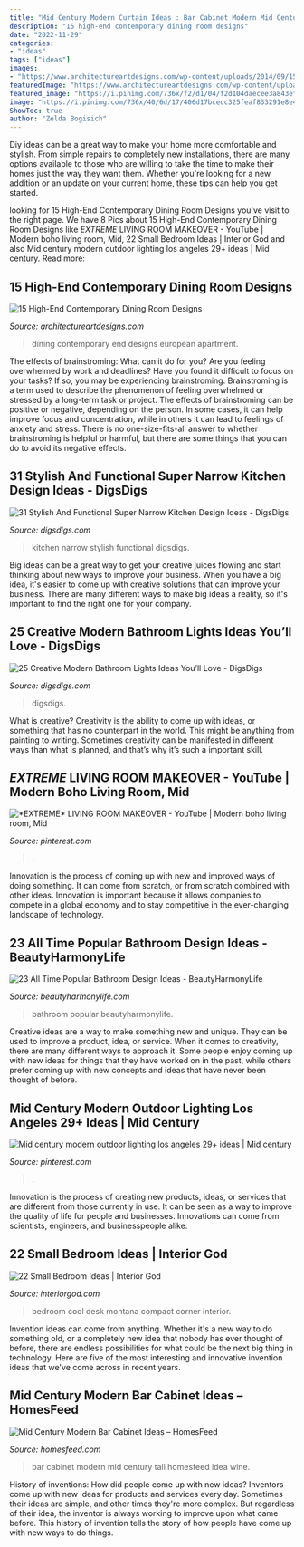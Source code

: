 ```yaml
---
title: "Mid Century Modern Curtain Ideas : Bar Cabinet Modern Mid Century Tall Homesfeed Idea Wine"
description: "15 high-end contemporary dining room designs"
date: "2022-11-29"
categories:
- "ideas"
tags: ["ideas"]
images:
- "https://www.architectureartdesigns.com/wp-content/uploads/2014/09/15-High-End-Contemporary-Dining-Room-Designs-4-630x945.jpg"
featuredImage: "https://www.architectureartdesigns.com/wp-content/uploads/2014/09/15-High-End-Contemporary-Dining-Room-Designs-4-630x945.jpg"
featured_image: "https://i.pinimg.com/736x/f2/d1/04/f2d104daecee3a843effbf872b64fb30.jpg"
image: "https://i.pinimg.com/736x/40/6d/17/406d17bcecc325feaf833291e8e42cb5.jpg"
ShowToc: true
author: "Zelda Bogisich"
---
```



Diy ideas can be a great way to make your home more comfortable and stylish. From simple repairs to completely new installations, there are many options available to those who are willing to take the time to make their homes just the way they want them. Whether you're looking for a new addition or an update on your current home, these tips can help you get started.

	

		
looking for 15 High-End Contemporary Dining Room Designs you've visit to the right page. We have 8 Pics about 15 High-End Contemporary Dining Room Designs like *EXTREME* LIVING ROOM MAKEOVER - YouTube | Modern boho living room, Mid, 22 Small Bedroom Ideas | Interior God and also Mid century modern outdoor lighting los angeles 29+ ideas | Mid century. Read more:
		
    
## 15 High-End Contemporary Dining Room Designs

<img loading=lazy src="https://www.architectureartdesigns.com/wp-content/uploads/2014/09/15-High-End-Contemporary-Dining-Room-Designs-4-630x945.jpg" onerror="this.onerror=null;this.src='https://tse1.mm.bing.net/th?id=OIP.esnzPzaUy7fJf3k5wRG5ggHaLH&amp;pid=15.1';" alt="15 High-End Contemporary Dining Room Designs">

_Source: architectureartdesigns.com_

>dining contemporary end designs european apartment. 

	

The effects of brainstroming: What can it do for you?
Are you feeling overwhelmed by work and deadlines? Have you found it difficult to focus on your tasks? If so, you may be experiencing brainstroming. Brainstroming is a term used to describe the phenomenon of feeling overwhelmed or stressed by a long-term task or project. The effects of brainstroming can be positive or negative, depending on the person. In some cases, it can help improve focus and concentration, while in others it can lead to feelings of anxiety and stress. There is no one-size-fits-all answer to whether brainstroming is helpful or harmful, but there are some things that you can do to avoid its negative effects.

    
## 31 Stylish And Functional Super Narrow Kitchen Design Ideas - DigsDigs

<img loading=lazy src="https://www.digsdigs.com/photos/stylish-and-functional-narrow-kitchen-design-ideas-13-554x739.jpg" onerror="this.onerror=null;this.src='https://tse4.mm.bing.net/th?id=OIP.9JG__Da9odZR8WePSGb_AgHaJ4&amp;pid=15.1';" alt="31 Stylish And Functional Super Narrow Kitchen Design Ideas - DigsDigs">

_Source: digsdigs.com_

>kitchen narrow stylish functional digsdigs. 

	

Big ideas can be a great way to get your creative juices flowing and start thinking about new ways to improve your business. When you have a big idea, it's easier to come up with creative solutions that can improve your business. There are many different ways to make big ideas a reality, so it's important to find the right one for your company.

    
## 25 Creative Modern Bathroom Lights Ideas You’ll Love - DigsDigs

<img loading=lazy src="https://www.digsdigs.com/photos/creative-modern-bathroom-lights-ideas-youll-love-9.jpg" onerror="this.onerror=null;this.src='https://tse1.mm.bing.net/th?id=OIP.jf7aJ2qUj4dful71n8hBTwHaKX&amp;pid=15.1';" alt="25 Creative Modern Bathroom Lights Ideas You’ll Love - DigsDigs">

_Source: digsdigs.com_

>digsdigs. 

	

What is creative?
Creativity is the ability to come up with ideas, or something that has no counterpart in the world. This might be anything from painting to writing. Sometimes creativity can be manifested in different ways than what is planned, and that’s why it’s such a important skill.

    
## *EXTREME* LIVING ROOM MAKEOVER - YouTube | Modern Boho Living Room, Mid

<img loading=lazy src="https://i.pinimg.com/736x/40/6d/17/406d17bcecc325feaf833291e8e42cb5.jpg" onerror="this.onerror=null;this.src='https://tse2.mm.bing.net/th?id=OIP.JKbqXokRpFZOXNdWCrk1HgHaLH&amp;pid=15.1';" alt="*EXTREME* LIVING ROOM MAKEOVER - YouTube | Modern boho living room, Mid">

_Source: pinterest.com_

>. 

	

Innovation is the process of coming up with new and improved ways of doing something. It can come from scratch, or from scratch combined with other ideas. Innovation is important because it allows companies to compete in a global economy and to stay competitive in the ever-changing landscape of technology.

    
## 23 All Time Popular Bathroom Design Ideas - BeautyHarmonyLife

<img loading=lazy src="https://beautyharmonylife.com/wp-content/uploads/2014/03/bathroom+14.jpg" onerror="this.onerror=null;this.src='https://tse4.mm.bing.net/th?id=OIP.HUYixgPib0PyP_DhIPWOawHaLH&amp;pid=15.1';" alt="23 All Time Popular Bathroom Design Ideas - BeautyHarmonyLife">

_Source: beautyharmonylife.com_

>bathroom popular beautyharmonylife. 

	

Creative ideas are a way to make something new and unique. They can be used to improve a product, idea, or service. When it comes to creativity, there are many different ways to approach it. Some people enjoy coming up with new ideas for things that they have worked on in the past, while others prefer coming up with new concepts and ideas that have never been thought of before.

    
## Mid Century Modern Outdoor Lighting Los Angeles 29+ Ideas | Mid Century

<img loading=lazy src="https://i.pinimg.com/736x/f2/d1/04/f2d104daecee3a843effbf872b64fb30.jpg" onerror="this.onerror=null;this.src='https://tse4.mm.bing.net/th?id=OIP.nCSok8H0kUGfmVXJNp2wSwAAAA&amp;pid=15.1';" alt="Mid century modern outdoor lighting los angeles 29+ ideas | Mid century">

_Source: pinterest.com_

>. 

	

Innovation is the process of creating new products, ideas, or services that are different from those currently in use. It can be seen as a way to improve the quality of life for people and businesses. Innovations can come from scientists, engineers, and businesspeople alike.

    
## 22 Small Bedroom Ideas | Interior God

<img loading=lazy src="http://interiorgod.com/wp-content/uploads/2016/03/Cool-Small-Bedroom-Ideas.jpg" onerror="this.onerror=null;this.src='https://tse3.mm.bing.net/th?id=OIP.yEsCMC5y2l3G67b_zga-cQHaJ3&amp;pid=15.1';" alt="22 Small Bedroom Ideas | Interior God">

_Source: interiorgod.com_

>bedroom cool desk montana compact corner interior. 

	

Invention ideas can come from anything. Whether it's a new way to do something old, or a completely new idea that nobody has ever thought of before, there are endless possibilities for what could be the next big thing in technology. Here are five of the most interesting and innovative invention ideas that we've come across in recent years.

    
## Mid Century Modern Bar Cabinet Ideas – HomesFeed

<img loading=lazy src="https://homesfeed.com/wp-content/uploads/2015/10/Tall-bar-cabinet-idea-with-open-shelves-for-storing-wine-glasses-shaker-and-wine-bottles-.jpg" onerror="this.onerror=null;this.src='https://tse3.mm.bing.net/th?id=OIP.fybVGrpYjcFQ1ycLfRFSRQHaJ4&amp;pid=15.1';" alt="Mid Century Modern Bar Cabinet Ideas – HomesFeed">

_Source: homesfeed.com_

>bar cabinet modern mid century tall homesfeed idea wine. 

	

History of inventions: How did people come up with new ideas?
Inventors come up with new ideas for products and services every day. Sometimes their ideas are simple, and other times they're more complex. But regardless of their idea, the inventor is always working to improve upon what came before. This history of invention tells the story of how people have come up with new ways to do things.

